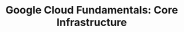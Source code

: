 ---
title: "Google Cloud Fundamentals: Core Infrastructure"
courseThumb: images/courses/google-cloud.svg
# page title background image
bg_image: ""
# meta description
description : "This one-day instructor-led class provides an overview of Google Cloud Platform products and services."
---
